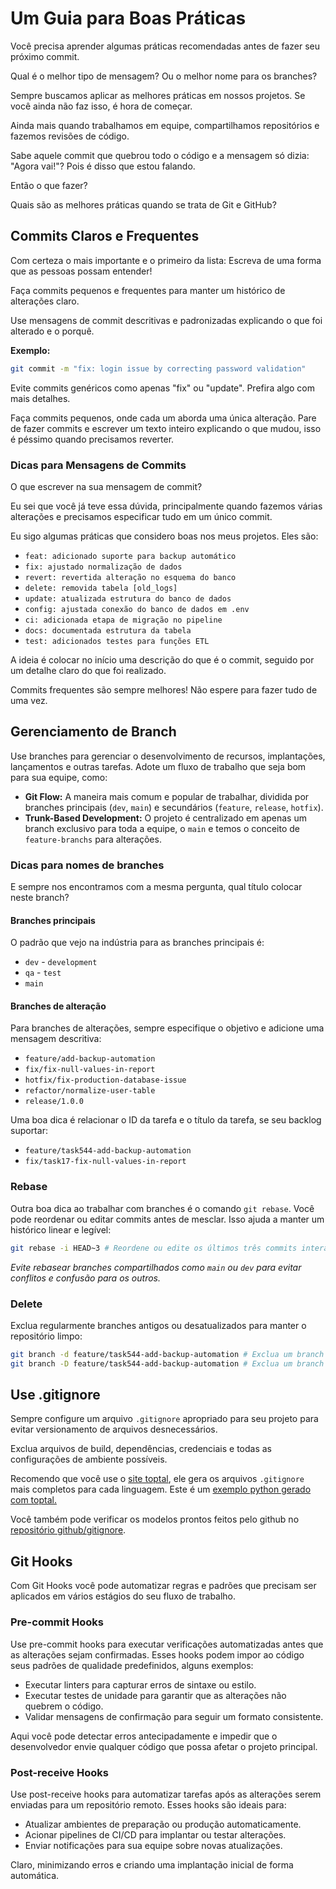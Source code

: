 # Um Guia para Boas Práticas

Você precisa aprender algumas práticas recomendadas antes de fazer seu próximo commit.

Qual é o melhor tipo de mensagem? Ou o melhor nome para os branches?

Sempre buscamos aplicar as melhores práticas em nossos projetos. Se você ainda não faz isso, é hora de começar.

Ainda mais quando trabalhamos em equipe, compartilhamos repositórios e fazemos revisões de código.

Sabe aquele commit que quebrou todo o código e a mensagem só dizia: "Agora vai!"? Pois é disso que estou falando.

Então o que fazer?

Quais são as melhores práticas quando se trata de Git e GitHub?

## Commits Claros e Frequentes

Com certeza o mais importante e o primeiro da lista: Escreva de uma forma que as pessoas possam entender!

Faça commits pequenos e frequentes para manter um histórico de alterações claro.

Use mensagens de commit descritivas e padronizadas explicando o que foi alterado e o porquê.

**Exemplo:**
```bash
git commit -m "fix: login issue by correcting password validation"
```

Evite commits genéricos como apenas "fix" ou "update". Prefira algo com mais detalhes.

Faça commits pequenos, onde cada um aborda uma única alteração. Pare de fazer commits e escrever um texto inteiro explicando o que mudou, isso é péssimo quando precisamos reverter.

### Dicas para Mensagens de Commits
O que escrever na sua mensagem de commit?

Eu sei que você já teve essa dúvida, principalmente quando fazemos várias alterações e precisamos especificar tudo em um único commit.

Eu sigo algumas práticas que considero boas nos meus projetos. Eles são:
- `feat: adicionado suporte para backup automático`
- `fix: ajustado normalização de dados`
- `revert: revertida alteração no esquema do banco`
- `delete: removida tabela [old_logs]`
- `update: atualizada estrutura do banco de dados`
- `config: ajustada conexão do banco de dados em .env`
- `ci: adicionada etapa de migração no pipeline`
- `docs: documentada estrutura da tabela`
- `test: adicionados testes para funções ETL`

A ideia é colocar no início uma descrição do que é o commit, seguido por um detalhe claro do que foi realizado.

Commits frequentes são sempre melhores! Não espere para fazer tudo de uma vez.

## Gerenciamento de Branch
Use branches para gerenciar o desenvolvimento de recursos, implantações, lançamentos e outras tarefas. Adote um fluxo de trabalho que seja bom para sua equipe, como:
- **Git Flow:** A maneira mais comum e popular de trabalhar, dividida por branches principais (`dev`, `main`) e secundários (`feature`, `release`, `hotfix`).
- **Trunk-Based Development:** O projeto é centralizado em apenas um branch exclusivo para toda a equipe, o `main` e temos o conceito de `feature-branchs` para alterações.

### Dicas para nomes de branches
E sempre nos encontramos com a mesma pergunta, qual título colocar neste branch?

#### Branches principais
O padrão que vejo na indústria para as branches principais é:
- `dev` - `development`
- `qa` - `test`
- `main`

#### Branches de alteração
Para branches de alterações, sempre especifique o objetivo e adicione uma mensagem descritiva:
- `feature/add-backup-automation`
- `fix/fix-null-values-in-report`
- `hotfix/fix-production-database-issue`
- `refactor/normalize-user-table`
- `release/1.0.0`

Uma boa dica é relacionar o ID da tarefa e o título da tarefa, se seu backlog suportar:
- `feature/task544-add-backup-automation`
- `fix/task17-fix-null-values-in-report`

### Rebase
Outra boa dica ao trabalhar com branches é o comando `git rebase`. Você pode reordenar ou editar commits antes de mesclar. Isso ajuda a manter um histórico linear e legível:
```bash
git rebase -i HEAD~3 # Reordene ou edite os últimos três commits interativamente
```

*Evite rebasear branches compartilhados como `main` ou `dev` para evitar conflitos e confusão para os outros.*

### Delete
Exclua regularmente branches antigos ou desatualizados para manter o repositório limpo:

```bash
git branch -d feature/task544-add-backup-automation # Exclua um branch mesclado
git branch -D feature/task544-add-backup-automation # Exclua um branch não mesclado à força
```

## Use .gitignore
Sempre configure um arquivo `.gitignore` apropriado para seu projeto para evitar versionamento de arquivos desnecessários.

Exclua arquivos de build, dependências, credenciais e todas as configurações de ambiente possíveis.

Recomendo que você use o [site toptal](https://www.toptal.com/developers/gitignore), ele gera os arquivos `.gitignore` mais completos para cada linguagem. Este é um [exemplo python gerado com toptal.](https://www.toptal.com/developers/gitignore/api/python)

Você também pode verificar os modelos prontos feitos pelo github no [repositório github/gitignore](https://github.com/github/gitignore).

## Git Hooks
Com Git Hooks você pode automatizar regras e padrões que precisam ser aplicados em vários estágios do seu fluxo de trabalho.

### Pre-commit Hooks
Use pre-commit hooks para executar verificações automatizadas antes que as alterações sejam confirmadas. Esses hooks podem impor ao código seus padrões de qualidade predefinidos, alguns exemplos:
- Executar linters para capturar erros de sintaxe ou estilo.
- Executar testes de unidade para garantir que as alterações não quebrem o código.
- Validar mensagens de confirmação para seguir um formato consistente.

Aqui você pode detectar erros antecipadamente e impedir que o desenvolvedor envie qualquer código que possa afetar o projeto principal.

### Post-receive Hooks
Use post-receive hooks para automatizar tarefas após as alterações serem enviadas para um repositório remoto. Esses hooks são ideais para:
- Atualizar ambientes de preparação ou produção automaticamente.
- Acionar pipelines de CI/CD para implantar ou testar alterações.
- Enviar notificações para sua equipe sobre novas atualizações.

Claro, minimizando erros e criando uma implantação inicial de forma automática.